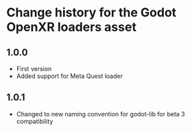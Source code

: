 # Change history for the Godot OpenXR loaders asset

## 1.0.0
- First version
- Added support for Meta Quest loader

## 1.0.1
- Changed to new naming convention for godot-lib for beta 3 compatibility
